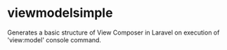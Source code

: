 # viewmodelsimple
Generates a basic structure of View Composer in Laravel on execution of 'view:model' console command.
